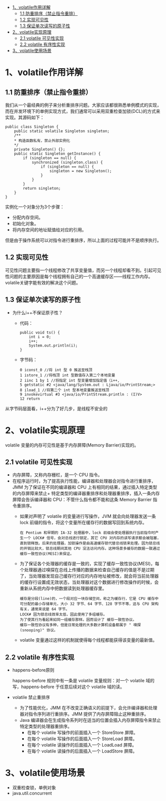 - [1、volatile作用详解](#1volatile作用详解)
  - [1.1 防重排序（禁止指令重排）](#11-防重排序禁止指令重排)
  - [1.2 实现可见性](#12-实现可见性)
  - [1.3 保证单次读写的原子性](#13-保证单次读写的原子性)
- [2、volatile实现原理](#2volatile实现原理)
  - [2.1 volatile 可见性实现](#21-volatile-可见性实现)
  - [2.2 volatile 有序性实现](#22-volatile-有序性实现)
- [3、volatile使用场景](#3volatile使用场景)

# 1、volatile作用详解
## 1.1 防重排序（禁止指令重排）
我们从一个最经典的例子来分析重排序问题。大家应该都很熟悉单例模式的实现，而在并发环境下的单例实现方式，我们通常可以采用双重检查加锁(DCL)的方式来实现。其源码如下：

    public class Singleton {
        public static volatile Singleton singleton;
        /**
        * 构造函数私有，禁止外部实例化
        */
        private Singleton() {};
        public static Singleton getInstance() {
            if (singleton == null) {
                synchronized (singleton.class) {
                    if (singleton == null) {
                        singleton = new Singleton();
                    }
                }
            }
            return singleton;
        }
    }
实例化一个对象分为3个步骤：
- 分配内存空间。
- 初始化对象。
- 将内存空间的地址赋值给对应的引用。

但是由于操作系统可以对指令进行重排序，所以上面的过程可能并不是顺序执行。
## 1.2 实现可见性
可见性问题主要指一个线程修改了共享变量值，而另一个线程却看不到。引起可见性问题的主要原因是每个线程拥有自己的一个高速缓存区——线程工作内存。volatile关键字能有效的解决这个问题。
## 1.3 保证单次读写的原子性
- 为什么i++不保证原子性？
  - 代码：

        public void ts() {
            int i = 0;
            i++;
            System.out.println(i);
        }
  - 字节码：

        0 iconst_0 //将 int 型 0 推送至栈顶
        1 istore_1 //将栈顶 int 型数值存入第二个本地变量
        2 iinc 1 by 1 //将指定 int 型变量增加指定值（i++,
        5 getstatic #2 <java/lang/System.out : Ljava/io/PrintStream;>
        8 iload_1 //将第二个 int 型本地变量推送至栈顶
        9 invokevirtual #3 <java/io/PrintStream.println : (I)V>
        12 return

从字节码层面看，i++分为了好几步，是线程不安全的
# 2、volatile实现原理
volatile 变量的内存可见性是基于内存屏障(Memory Barrier)实现的。
## 2.1 volatile 可见性实现
- 内存屏障，又称内存栅栏，是一个 CPU 指令。
- 在程序运行时，为了提高执行性能，编译器和处理器会对指令进行重排序，JMM 为了保证在不同的编译器和 CPU 上有相同的结果，通过插入特定类型的内存屏障来禁止+ 特定类型的编译器重排序和处理器重排序，插入一条内存屏障会告诉编译器和 CPU：不管什么指令都不能和这条 Memory Barrier 指令重排序。 
  - 如果对声明了 volatile 的变量进行写操作，JVM 就会向处理器发送一条 lock 前缀的指令，将这个变量所在缓存行的数据写回到系统内存。
  
        在 Pentium 和早期的 IA-32 处理器中，lock 前缀会使处理器执行当前指令时产生一个 LOCK# 信号，会对总线进行锁定，其它 CPU 对内存的读写请求都会被阻塞，直到锁释放。后来的处理器，加锁操作是由高速缓存锁代替总线锁来处理。因为锁总线的开销比较大，锁总线期间其他 CPU 没法访问内存。这种场景多缓存的数据一致通过缓存一致性协议(MESI)来保证。
 
  - 为了保证各个处理器的缓存是一致的，实现了缓存一致性协议(MESI)，每个处理器通过嗅探在总线上传播的数据来检查自己缓存的值是不是过期了，当处理器发现自己缓存行对应的内存地址被修改，就会将当前处理器的缓存行设置成无效状态，当处理器对这个数据进行修改操作的时候，会重新从系统内存中把数据读到处理器缓存里。 

        缓存是分段(line)的，一个段对应一块存储空间，称之为缓存行，它是 CPU 缓存中可分配的最小存储单元，大小 32 字节、64 字节、128 字节不等，这与 CPU 架构有关，通常来说是 64 字节。
        LOCK# 因为锁总线效率太低，因此使用了多组缓存。
        为了使其行为看起来如同一组缓存那样。因而设计了 缓存一致性协议。
        缓存一致性协议有多种，但是日常处理的大多数计算机设备都属于 " 嗅探(snooping)" 协议。

  - volatile 变量通过这样的机制就使得每个线程都能获得该变量的最新值。
## 2.2 volatile 有序性实现
- happens-before原则

    happens-before 规则中有一条是 volatile 变量规则：对一个 volatile 域的写，happens-before 于任意后续对这个 volatile 域的读。
- volatile 禁止重排序
  - 为了性能优化，JMM 在不改变正确语义的前提下，会允许编译器和处理器对指令序列进行重排序。JMM 提供了内存屏障阻止这种重排序。
  - Java 编译器会在生成指令系列时在适当的位置会插入内存屏障指令来禁止特定类型的处理器重排序。
    - 在每个 volatile 写操作的前面插入一个 StoreStore 屏障。 
    - 在每个 volatile 写操作的后面插入一个 StoreLoad 屏障。 
    - 在每个 volatile 读操作的后面插入一个 LoadLoad 屏障。 
    - 在每个 volatile 读操作的后面插入一个 LoadStore 屏障。
# 3、volatile使用场景
- 双重检查锁，单例对象
- java.util.concurrent






